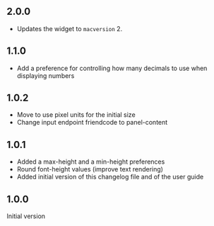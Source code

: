 ## 2.0.0

- Updates the widget to `macversion` 2.

## 1.1.0

- Add a preference for controlling how many decimals to use when displaying
  numbers

## 1.0.2

- Move to use pixel units for the initial size
- Change input endpoint friendcode to panel-content

## 1.0.1

- Added a max-height and a min-height preferences
- Round font-height values (improve text rendering)
- Added initial version of this changelog file and of the user guide

## 1.0.0

Initial version
